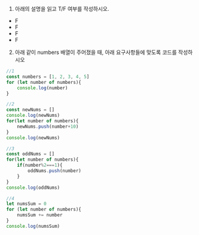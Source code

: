 1. 아래의 설명을 읽고 T/F 여부를 작성하시오.

- F
- F
- F
- F



2. 아래 같이 numbers 배열이 주어졌을 때, 아래 요구사항들에 맞도록 코드를 작성하시오

```js
//1 
const numbers = [1, 2, 3, 4, 5]
for (let number of numbers){
    console.log(number)
}

//2
const newNums = []
console.log(newNums)
for(let number of numbers){
    newNums.push(number+10)
}
console.log(newNums)

//3
const oddNums = []
for(let number of numbers){
    if(number%2===1){
        oddNums.push(number)
    }
}
console.log(oddNums)

//4
let numsSum = 0
for (let number of numbers){
    numsSum += number
}
console.log(numsSum)
```

